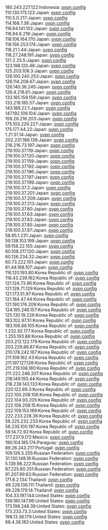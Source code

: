 180.243.227.122:Indonesia: [ovpn config](vpn/180_243_227_122.ovpn)  
110.130.175.123:Japan: [ovpn config](vpn/110_130_175_123.ovpn)  
110.5.0.217:Japan: [ovpn config](vpn/110_5_0_217.ovpn)  
114.168.7.38:Japan: [ovpn config](vpn/114_168_7_38.ovpn)  
116.64.141.102:Japan: [ovpn config](vpn/116_64_141_102.ovpn)  
116.94.8.219:Japan: [ovpn config](vpn/116_94_8_219.ovpn)  
118.106.164.170:Japan: [ovpn config](vpn/118_106_164_170.ovpn)  
118.156.253.174:Japan: [ovpn config](vpn/118_156_253_174.ovpn)  
118.21.1.44:Japan: [ovpn config](vpn/118_21_1_44.ovpn)  
118.27.248.191:Japan: [ovpn config](vpn/118_27_248_191.ovpn)  
121.2.25.5:Japan: [ovpn config](vpn/121_2_25_5.ovpn)  
123.198.120.46:Japan: [ovpn config](vpn/123_198_120_46.ovpn)  
125.203.108.3:Japan: [ovpn config](vpn/125_203_108_3.ovpn)  
126.100.240.253:Japan: [ovpn config](vpn/126_100_240_253.ovpn)  
126.114.208.67:Japan: [ovpn config](vpn/126_114_208_67.ovpn)  
126.140.36.245:Japan: [ovpn config](vpn/126_140_36_245.ovpn)  
126.4.218.61:Japan: [ovpn config](vpn/126_4_218_61.ovpn)  
133.165.159.159:Japan: [ovpn config](vpn/133_165_159_159.ovpn)  
133.218.185.57:Japan: [ovpn config](vpn/133_218_185_57.ovpn)  
143.189.22.1:Japan: [ovpn config](vpn/143_189_22_1.ovpn)  
147.192.109.104:Japan: [ovpn config](vpn/147_192_109_104.ovpn)  
159.28.216.203:Japan: [ovpn config](vpn/159_28_216_203.ovpn)  
175.103.229.227:Japan: [ovpn config](vpn/175_103_229_227.ovpn)  
175.177.44.22:Japan: [ovpn config](vpn/175_177_44_22.ovpn)  
1.21.51.14:Japan: [ovpn config](vpn/1_21_51_14.ovpn)  
202.231.186.138:Japan: [ovpn config](vpn/202_231_186_138.ovpn)  
218.216.73.197:Japan: [ovpn config](vpn/218_216_73_197.ovpn)  
219.100.37.119:Japan: [ovpn config](vpn/219_100_37_119.ovpn)  
219.100.37.120:Japan: [ovpn config](vpn/219_100_37_120.ovpn)  
219.100.37.159:Japan: [ovpn config](vpn/219_100_37_159.ovpn)  
219.100.37.192:Japan: [ovpn config](vpn/219_100_37_192.ovpn)  
219.100.37.196:Japan: [ovpn config](vpn/219_100_37_196.ovpn)  
219.100.37.197:Japan: [ovpn config](vpn/219_100_37_197.ovpn)  
219.100.37.199:Japan: [ovpn config](vpn/219_100_37_199.ovpn)  
219.100.37.2:Japan: [ovpn config](vpn/219_100_37_2.ovpn)  
219.100.37.201:Japan: [ovpn config](vpn/219_100_37_201.ovpn)  
219.100.37.209:Japan: [ovpn config](vpn/219_100_37_209.ovpn)  
219.100.37.213:Japan: [ovpn config](vpn/219_100_37_213.ovpn)  
219.100.37.60:Japan: [ovpn config](vpn/219_100_37_60.ovpn)  
219.100.37.63:Japan: [ovpn config](vpn/219_100_37_63.ovpn)  
219.100.37.83:Japan: [ovpn config](vpn/219_100_37_83.ovpn)  
219.100.37.85:Japan: [ovpn config](vpn/219_100_37_85.ovpn)  
219.100.37.87:Japan: [ovpn config](vpn/219_100_37_87.ovpn)  
58.85.1.231:Japan: [ovpn config](vpn/58_85_1_231.ovpn)  
59.138.103.199:Japan: [ovpn config](vpn/59_138_103_199.ovpn)  
59.158.22.155:Japan: [ovpn config](vpn/59_158_22_155.ovpn)  
60.108.217.120:Japan: [ovpn config](vpn/60_108_217_120.ovpn)  
60.126.234.32:Japan: [ovpn config](vpn/60_126_234_32.ovpn)  
60.73.222.101:Japan: [ovpn config](vpn/60_73_222_101.ovpn)  
61.44.168.107:Japan: [ovpn config](vpn/61_44_168_107.ovpn)  
116.120.193.80:Korea Republic of: [ovpn config](vpn/116_120_193_80.ovpn)  
118.43.239.162:Korea Republic of: [ovpn config](vpn/118_43_239_162.ovpn)  
121.124.73.96:Korea Republic of: [ovpn config](vpn/121_124_73_96.ovpn)  
121.128.71.129:Korea Republic of: [ovpn config](vpn/121_128_71_129.ovpn)  
121.173.51.97:Korea Republic of: [ovpn config](vpn/121_173_51_97.ovpn)  
121.184.47.44:Korea Republic of: [ovpn config](vpn/121_184_47_44.ovpn)  
121.190.176.209:Korea Republic of: [ovpn config](vpn/121_190_176_209.ovpn)  
124.195.246.157:Korea Republic of: [ovpn config](vpn/124_195_246_157.ovpn)  
125.130.19.226:Korea Republic of: [ovpn config](vpn/125_130_19_226.ovpn)  
183.102.97.51:Korea Republic of: [ovpn config](vpn/183_102_97_51.ovpn)  
183.106.86.105:Korea Republic of: [ovpn config](vpn/183_106_86_105.ovpn)  
1.232.92.177:Korea Republic of: [ovpn config](vpn/1_232_92_177.ovpn)  
1.255.193.86:Korea Republic of: [ovpn config](vpn/1_255_193_86.ovpn)  
203.212.122.179:Korea Republic of: [ovpn config](vpn/203_212_122_179.ovpn)  
203.229.86.87:Korea Republic of: [ovpn config](vpn/203_229_86_87.ovpn)  
210.178.242.167:Korea Republic of: [ovpn config](vpn/210_178_242_167.ovpn)  
211.109.162.43:Korea Republic of: [ovpn config](vpn/211_109_162_43.ovpn)  
211.197.127.126:Korea Republic of: [ovpn config](vpn/211_197_127_126.ovpn)  
211.219.108.180:Korea Republic of: [ovpn config](vpn/211_219_108_180.ovpn)  
211.222.246.207:Korea Republic of: [ovpn config](vpn/211_222_246_207.ovpn)  
218.149.193.44:Korea Republic of: [ovpn config](vpn/218_149_193_44.ovpn)  
218.239.143.133:Korea Republic of: [ovpn config](vpn/218_239_143_133.ovpn)  
220.122.69.3:Korea Republic of: [ovpn config](vpn/220_122_69_3.ovpn)  
222.100.208.106:Korea Republic of: [ovpn config](vpn/222_100_208_106.ovpn)  
222.104.93.205:Korea Republic of: [ovpn config](vpn/222_104_93_205.ovpn)  
222.108.208.15:Korea Republic of: [ovpn config](vpn/222_108_208_15.ovpn)  
222.109.153.169:Korea Republic of: [ovpn config](vpn/222_109_153_169.ovpn)  
222.233.228.36:Korea Republic of: [ovpn config](vpn/222_233_228_36.ovpn)  
58.225.232.233:Korea Republic of: [ovpn config](vpn/58_225_232_233.ovpn)  
58.235.100.197:Korea Republic of: [ovpn config](vpn/58_235_100_197.ovpn)  
59.14.72.92:Korea Republic of: [ovpn config](vpn/59_14_72_92.ovpn)  
177.237.9.172:Mexico: [ovpn config](vpn/177_237_9_172.ovpn)  
190.104.185.174:Paraguay: [ovpn config](vpn/190_104_185_174.ovpn)  
89.26.243.217:Portugal: [ovpn config](vpn/89_26_243_217.ovpn)  
109.126.5.255:Russian Federation: [ovpn config](vpn/109_126_5_255.ovpn)  
31.130.148.16:Russian Federation: [ovpn config](vpn/31_130_148_16.ovpn)  
5.139.98.222:Russian Federation: [ovpn config](vpn/5_139_98_222.ovpn)  
87.225.80.251:Russian Federation: [ovpn config](vpn/87_225_80_251.ovpn)  
91.207.99.63:Russian Federation: [ovpn config](vpn/91_207_99_63.ovpn)  
171.6.2.134:Thailand: [ovpn config](vpn/171_6_2_134.ovpn)  
49.228.136.111:Thailand: [ovpn config](vpn/49_228_136_111.ovpn)  
49.228.179.14:Thailand: [ovpn config](vpn/49_228_179_14.ovpn)  
104.33.197.144:United States: [ovpn config](vpn/104_33_197_144.ovpn)  
139.180.147.96:United States: [ovpn config](vpn/139_180_147_96.ovpn)  
173.198.248.39:United States: [ovpn config](vpn/173_198_248_39.ovpn)  
173.233.73.3:United States: [ovpn config](vpn/173_233_73_3.ovpn)  
198.13.36.179:United States: [ovpn config](vpn/198_13_36_179.ovpn)  
68.4.36.183:United States: [ovpn config](vpn/68_4_36_183.ovpn)  
